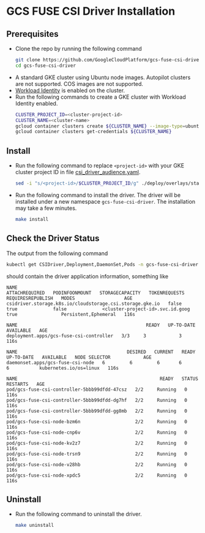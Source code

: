 # GCS FUSE CSI Driver Installation

## Prerequisites
- Clone the repo by running the following command
  ```bash
  git clone https://github.com/GoogleCloudPlatform/gcs-fuse-csi-driver.git
  cd gcs-fuse-csi-driver
  ```
- A standard GKE cluster using Ubuntu node images. Autopilot clusters are not supported. COS images are not supported.
- [Workload Identity](https://cloud.google.com/kubernetes-engine/docs/how-to/workload-identity) is enabled on the cluster.
- Run the following commands to create a GKE cluster with Workload Identity enabled.
  ```bash
  CLUSTER_PROJECT_ID=<cluster-project-id>
  CLUSTER_NAME=<cluster-name>
  gcloud container clusters create ${CLUSTER_NAME} --image-type=ubuntu_containerd --workload-pool=${CLUSTER_PROJECT_ID}.svc.id.goog
  gcloud container clusters get-credentials ${CLUSTER_NAME}
  ```

## Install
- Run the following command to replace `<project-id>` with your GKE cluster project ID in file [csi_driver_audience.yaml](../deploy/overlays/stable/csi_driver_audience.yaml).
  ```bash
  sed -i "s/<project-id>/$CLUSTER_PROJECT_ID/g" ./deploy/overlays/stable/csi_driver_audience.yaml
  ```
- Run the following command to install the driver. The driver will be installed under a new namespace `gcs-fuse-csi-driver`. The installation may take a few minutes.
  ```bash
  make install
  ```

## Check the Driver Status
The output from the following command
```bash
kubectl get CSIDriver,Deployment,DaemonSet,Pods -n gcs-fuse-csi-driver
```
should contain the driver application information, something like
```
NAME                                                       ATTACHREQUIRED   PODINFOONMOUNT   STORAGECAPACITY   TOKENREQUESTS                      REQUIRESREPUBLISH   MODES                  AGE
csidriver.storage.k8s.io/cloudstorage.csi.storage.gke.io   false            true             false             <cluster-project-id>.svc.id.goog   true                Persistent,Ephemeral   116s

NAME                                               READY   UP-TO-DATE   AVAILABLE   AGE
deployment.apps/gcs-fuse-csi-controller   3/3     3            3           116s

NAME                                        DESIRED   CURRENT   READY   UP-TO-DATE   AVAILABLE   NODE SELECTOR            AGE
daemonset.apps/gcs-fuse-csi-node   6         6         6       6            6           kubernetes.io/os=linux   116s

NAME                                                    READY   STATUS    RESTARTS   AGE
pod/gcs-fuse-csi-controller-5bbb99dfdd-47csz   2/2     Running   0          116s
pod/gcs-fuse-csi-controller-5bbb99dfdd-dg7hf   2/2     Running   0          116s
pod/gcs-fuse-csi-controller-5bbb99dfdd-gg8mb   2/2     Running   0          116s
pod/gcs-fuse-csi-node-bzm6n                    2/2     Running   0          116s
pod/gcs-fuse-csi-node-cnp6v                    2/2     Running   0          116s
pod/gcs-fuse-csi-node-kv2z7                    2/2     Running   0          116s
pod/gcs-fuse-csi-node-trsn9                    2/2     Running   0          116s
pod/gcs-fuse-csi-node-v28hb                    2/2     Running   0          116s
pod/gcs-fuse-csi-node-xpdc5                    2/2     Running   0          116s
```

## Uninstall
- Run the following command to uninstall the driver.
  ```bash
  make uninstall
  ````
